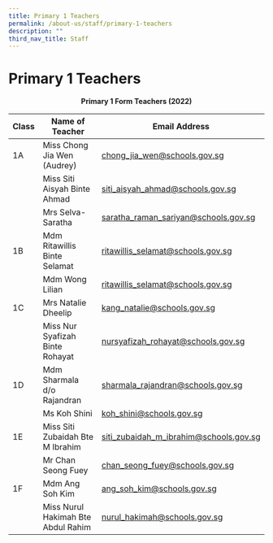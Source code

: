 ```yaml
---
title: Primary 1 Teachers
permalink: /about-us/staff/primary-1-teachers
description: ""
third_nav_title: Staff
---
```

# **Primary 1 Teachers**

<center><b>Primary 1 Form Teachers (2022)</b></center>

| Class 	|  Name of Teacher 	|  Email Address 	|
| ---	| ---	| ---	|
| 1A 	| Miss Chong Jia Wen (Audrey) 	| [chong_jia_wen@schools.gov.sg](mailto:chong_jia_wen@schools.gov.sg) 	|
|  	| Miss Siti Aisyah Binte Ahmad 	| [siti_aisyah_ahmad@schools.gov.sg](mailto:siti_aisyah_ahmad@schools.gov.sg) 	|
|  	| Mrs Selva-Saratha 	| [saratha_raman_sariyan@schools.gov.sg](mailto:saratha_raman_sariyan@schools.gov.sg)  	|
| 1B 	| Mdm Ritawillis Binte Selamat 	| [ritawillis_selamat@schools.gov.sg](mailto:ritawillis_selamat@schools.gov.sg) 	|
|  	| Mdm Wong Lilian 	| [ritawillis_selamat@schools.gov.sg](mailto:wong_lilian@schools.gov.sg) 	|
| 1C 	| Mrs Natalie Dheelip 	| [kang_natalie@schools.gov.sg](mailto:kang_natalie@schools.gov.sg) 	|
|  	| Miss Nur Syafizah Binte Rohayat  	| [nursyafizah_rohayat@schools.gov.sg](mailto:nursyafizah_rohayat@schools.gov.sg) 	|
| 1D 	| Mdm Sharmala d/o Rajandran 	| sharmala_rajandran@schools.gov.sg 	|
|  	| Ms Koh Shini 	| koh_shini@schools.gov.sg 	|
| 1E 	| Miss Siti Zubaidah Bte M Ibrahim 	| siti_zubaidah_m_ibrahim@schools.gov.sg 	|
|  	| Mr Chan Seong Fuey  	| chan_seong_fuey@schools.gov.sg 	|
| 1F 	| Mdm Ang Soh Kim 	| ang_soh_kim@schools.gov.sg 	|
|  	| Miss Nurul Hakimah Bte Abdul Rahim  	| nurul_hakimah@schools.gov.sg 	|
